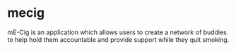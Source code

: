 # mecig
mE-Cig is an application which allows users to create a network of buddies to help hold them accountable and provide support while they quit smoking. 
